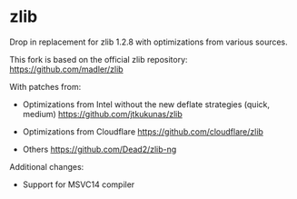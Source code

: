 # zlib
Drop in replacement for zlib 1.2.8 with optimizations from various sources.

This fork is based on the official zlib repository:
https://github.com/madler/zlib

With patches from:
- Optimizations from Intel without the new deflate strategies (quick, medium)
  https://github.com/jtkukunas/zlib

- Optimizations from Cloudflare
  https://github.com/cloudflare/zlib

- Others
  https://github.com/Dead2/zlib-ng

Additional changes:
- Support for MSVC14 compiler

